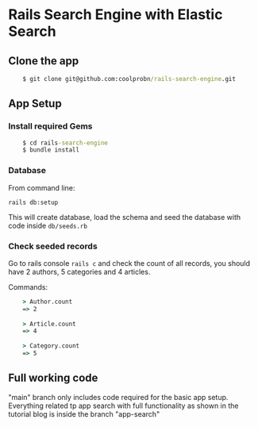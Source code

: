 # Rails Search Engine with Elastic Search

## Clone the app

```cmd
    $ git clone git@github.com:coolprobn/rails-search-engine.git
```

## App Setup

### Install required Gems

```cmd
    $ cd rails-search-engine
    $ bundle install
```

### Database

From command line:

`rails db:setup`

This will create database, load the schema and seed the database with code inside `db/seeds.rb`

### Check seeded records

Go to rails console `rails c` and check the count of all records, you should have 2 authors, 5 categories and 4 articles.

Commands:

```cmd
    > Author.count
    => 2
    
    > Article.count
    => 4
    
    > Category.count
    => 5
```

## Full working code

"main" branch only includes code required for the basic app setup. Everything related tp app search with full functionality as shown in the tutorial blog is inside the branch "app-search"
